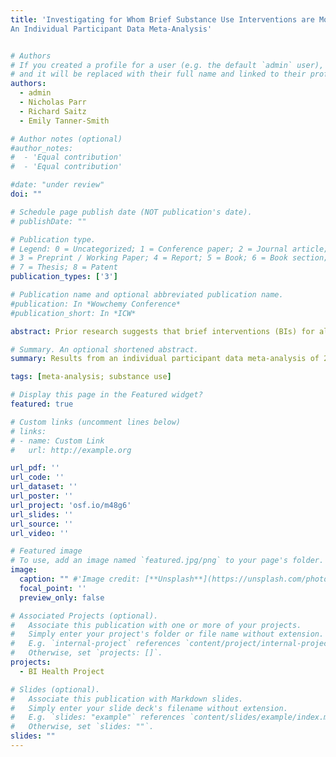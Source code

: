 ```yaml
---
title: 'Investigating for Whom Brief Substance Use Interventions are Most Effective: 
An Individual Participant Data Meta-Analysis'


# Authors
# If you created a profile for a user (e.g. the default `admin` user), write the username (folder name) here
# and it will be replaced with their full name and linked to their profile.
authors:
  - admin
  - Nicholas Parr
  - Richard Saitz
  - Emily Tanner-Smith

# Author notes (optional)
#author_notes:
#  - 'Equal contribution'
#  - 'Equal contribution'

#date: "under review"
doi: ""

# Schedule page publish date (NOT publication's date).
# publishDate: ""

# Publication type.
# Legend: 0 = Uncategorized; 1 = Conference paper; 2 = Journal article;
# 3 = Preprint / Working Paper; 4 = Report; 5 = Book; 6 = Book section;
# 7 = Thesis; 8 = Patent
publication_types: ['3']

# Publication name and optional abbreviated publication name.
#publication: In *Wowchemy Conference*
#publication_short: In *ICW*

abstract: Prior research suggests that brief interventions (BIs) for alcohol and other drug use may vary in effectiveness across patient sociodemographic factors. The objective of this individual participant data (IPD) meta-analysis was to explore for whom BIs delivered in general healthcare settings are more or less effective. We examined variability in BI effects by patient age, sex, employment, education, relationship status, and baseline severity of substance use using a two-stage IPD meta-analysis approach. All trials included in a parent aggregate data meta-analysis (k = 116) were invited to contribute IPD, and 29 trials provided patient-level data (12,074 participants). Among females, BIs led to significant reductions in binge alcohol consumption (g ̅ = 0.09, 95% CI [0.03, 0.14]), frequency of alcohol consumption (g ̅ = 0.10, 95% CI [0.03, 0.17]), and alcohol-related consequences (g ̅  = 0.16, 95% CI [0.08, 0.25]), as well as greater substance use treatment utilization (g ̅ = 0.25, 95% CI [0.21, 0.30]). BIs yielded larger reductions in frequency of alcohol consumption at 3-month follow-up for individuals with less than a high school level education (g ̅ = 0.16, 95% CI [0.09, 0.22]). Given evidence demonstrating modest BI effects on alcohol use and mixed or null findings for BI effects on other drug use, BI research should continue to investigate potential drivers of effect magnitude and variation. 

# Summary. An optional shortened abstract.
summary: Results from an individual participant data meta-analysis of 29 trials and 12,074 participants show that brief interventions delivered in general healthcare settings are most effective in achieving reductions in alcohol use for women.

tags: [meta-analysis; substance use]

# Display this page in the Featured widget?
featured: true

# Custom links (uncomment lines below)
# links:
# - name: Custom Link
#   url: http://example.org

url_pdf: ''
url_code: ''
url_dataset: ''
url_poster: ''
url_project: 'osf.io/m48g6'
url_slides: ''
url_source: ''
url_video: ''

# Featured image
# To use, add an image named `featured.jpg/png` to your page's folder.
image:
  caption: "" #'Image credit: [**Unsplash**](https://unsplash.com/photos/pLCdAaMFLTE)'
  focal_point: ''
  preview_only: false

# Associated Projects (optional).
#   Associate this publication with one or more of your projects.
#   Simply enter your project's folder or file name without extension.
#   E.g. `internal-project` references `content/project/internal-project/index.md`.
#   Otherwise, set `projects: []`.
projects:
  - BI Health Project

# Slides (optional).
#   Associate this publication with Markdown slides.
#   Simply enter your slide deck's filename without extension.
#   E.g. `slides: "example"` references `content/slides/example/index.md`.
#   Otherwise, set `slides: ""`.
slides: ""
---
```





